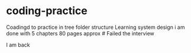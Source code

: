 # coding-practice
Coadingd to practice in tree folder structure 
Learning system design
i am done with 5 chapters 80 pages approx #
Failed the interview

I am back 
